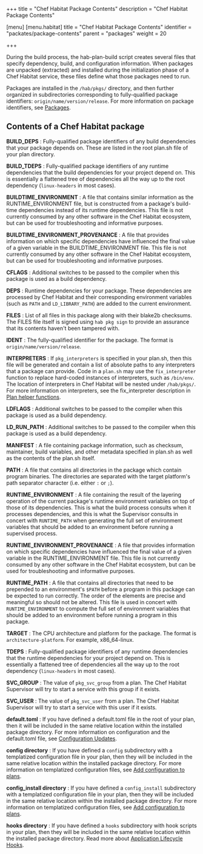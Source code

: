 +++
title = "Chef Habitat Package Contents"
description = "Chef Habitat Package Contents"

[menu]
  [menu.habitat]
    title = "Chef Habitat Package Contents"
    identifier = "packates/package-contents"
    parent = "packages"
    weight = 20

+++

During the build process, the hab-plan-build script creates several files that specify dependency, build, and configuration information. When packages are unpacked (extracted) and installed during the initialization phase of a Chef Habitat service, these files define what those packages need to run.

Packages are installed in the `/hab/pkgs/` directory, and then further organized in subdirectories corresponding to fully-qualified package identifiers: `origin/name/version/release`. For more information on package identifiers, see [Packages](/docs/glossary/#glossary-artifacts).

## Contents of a Chef Habitat package

**BUILD_DEPS**
: Fully-qualified package identifiers of any build dependencies that your package depends on. These are listed in the root plan.sh file of your plan directory.

**BUILD_TDEPS**
: Fully-qualified package identifiers of any runtime dependencies that the build dependencies for your project depend on. This is essentially a flattened tree of dependencies all the way up to the root dependency (`linux-headers` in most cases).

**BUILDTIME_ENVIRONMENT**
: A file that contains similar information as the RUNTIME_ENVIRONMENT file, but is constructed from a package's build-time dependencies instead of its runtime dependencies. This file is not currently consumed by any other software in the Chef Habitat ecosystem, but can be used for troubleshooting and informative purposes.

**BUILDTIME_ENVIRONMENT_PROVENANCE**
: A file that provides information on which specific dependencies have influenced the final value of a given variable in the BUILDTIME_ENVIRONMENT file. This file is not currently consumed by any other software in the Chef Habitat ecosystem, but can be used for troubleshooting and informative purposes.

**CFLAGS**
: Additional switches to be passed to the compiler when this package is used as a build dependency.

**DEPS**
: Runtime dependencies for your package. These dependencies are processed by Chef Habitat and their corresponding environment variables (such as `PATH` and `LD_LIBRARY_PATH`) are added to the current environment.

**FILES**
: List of all files in this package along with their blake2b checksums. The FILES file itself is signed using `hab pkg sign` to provide an assurance that its contents haven't been tampered with.

**IDENT**
: The fully-qualified identifier for the package. The format is `origin/name/version/release`.

**INTERPRETERS**
: If `pkg_interpreters` is specified in your plan.sh, then this file will be generated and contain a list of absolute paths to any interpreters that a package can provide. Code in a `plan.sh` may use the `fix_interpreter` function to replace hard-coded instances of interpreters, such as `/bin/env`. The location of interpreters in Chef Habitat will be nested under `/hab/pkgs/`. For more information on interpreters, see the fix_interpreter description in [Plan helper functions](/docs/reference/build-helpers).

**LDFLAGS**
: Additional switches to be passed to the compiler when this package is used as a build dependency.

**LD_RUN_PATH**
: Additional switches to be passed to the compiler when this package is used as a build dependency.

**MANIFEST**
: A file containing package information, such as checksum, maintainer, build variables, and other metadata specified in plan.sh as well as the contents of the plan.sh itself.

**PATH**
: A file that contains all directories in the package which contain program binaries. The directories are separated with the target platform's path separator character (i.e. either `:` or `;`).

**RUNTIME_ENVIRONMENT**
: A file containing the result of the layering operation of the current package's runtime environment variables on top of those of its dependencies. This is what the build process consults when it processes dependencies, and this is what the Supervisor consults in concert with `RUNTIME_PATH` when generating the full set of environment variables that should be added to an environment before running a supervised process.

**RUNTIME_ENVIRONMENT_PROVENANCE**
: A file that provides information on which specific dependencies have influenced the final value of a given variable in the RUNTIME_ENVIRONMENT file. This file is not currently consumed by any other software in the Chef Habitat ecosystem, but can be used for troubleshooting and informative purposes.

**RUNTIME_PATH**
: A file that contains all directories that need to be prepended to an environment's `$PATH` before a program in this package can be expected to run correctly. The order of the elements are precise and meaningful so should not be altered. This file is used in concert with `RUNTIME_ENVIRONMENT` to compute the full set of environment variables that should be added to an environment before running a program in this package.

**TARGET**
: The CPU architecture and platform for the package. The format is `architecture-platform`. For example, x86_64-linux.

**TDEPS**
: Fully-qualified package identifiers of any runtime dependencies that the runtime dependencies for your project depend on. This is essentially a flattened tree of dependencies all the way up to the root dependency (`linux-headers` in most cases).

**SVC_GROUP**
: The value of `pkg_svc_group` from a plan. The Chef Habitat Supervisor will try to start a service with this group if it exists.

**SVC_USER**
: The value of `pkg_svc_user` from a plan. The Chef Habitat Supervisor will try to start a service with this user if it exists.

**default.toml**
: If you have defined a default.toml file in the root of your plan, then it will be included in the same relative location within the installed package directory. For more information on configuration and the default.toml file, see [Configuration Updates](/docs/using-habitat/#config-updates).

**config directory**
: If you have defined a `config` subdirectory with a templatized configuration file in your plan, then they will be included in the same relative location within the installed package directory. For more information on templatized configuration files, see [Add configuration to plans](/docs/developing-packages/#add-configuration).

**config_install directory**
: If you have defined a `config_install` subdirectory with a templatized configuration file in your plan, then they will be included in the same relative location within the installed package directory. For more information on templatized configuration files, see [Add configuration to plans](/docs/developing-packages/#add-configuration).

**hooks directory**
: If you have defined a `hooks` subdirectory with hook scripts in your plan, then they will be included in the same relative location within the installed package directory. Read more about [Application Lifecycle Hooks](/docs/reference/application-lifecycle-hooks).

